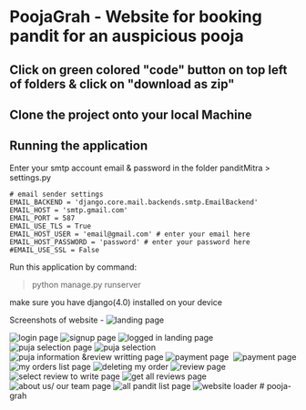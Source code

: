 # PoojaGrah - Website for booking pandit for an auspicious pooja</u>



## Click on green colored "code" button on top left of folders & click on "download as zip"

## Clone the project onto your local Machine

## Running the application

Enter  your smtp account  email & password in the folder panditMitra > settings.py
```
# email sender settings
EMAIL_BACKEND = 'django.core.mail.backends.smtp.EmailBackend'
EMAIL_HOST = 'smtp.gmail.com'
EMAIL_PORT = 587
EMAIL_USE_TLS = True
EMAIL_HOST_USER = 'email@gmail.com' # enter your email here
EMAIL_HOST_PASSWORD = 'password' # enter your password here
#EMAIL_USE_SSL = False
```  

Run this application by command:

>	python manage.py runserver

make sure you have django(4.0) installed on your device

Screenshots of website - 
<img src="./panditMitraScreenShots/panditMitraSS1.png" alt="landing page">

<img src="./panditMitraScreenShots/panditMitraSS2.png" alt="login page">

<img src="./panditMitraScreenShots/panditMitraSS3.png" alt="signup page">

<img src="./panditMitraScreenShots/panditMitraSS4.png" alt="logged in landing page">

<img src="./panditMitraScreenShots/panditMitraSS5.png" alt="puja selection page">

<img src="./panditMitraScreenShots/panditMitraSS5 (1).png" alt="puja selection">

<img src="./panditMitraScreenShots/panditMitraSS6.png" alt="puja information &review writting page">

<img src="./panditMitraScreenShots/panditMitraSS7.png" alt="payment page">

<img src="./panditMitraScreenShots/panditMitraSS8.png" alt="">

<img src="./panditMitraScreenShots/panditMitraSS9.png" alt="payment page">

<img src="./panditMitraScreenShots/panditMitraSS10.png" alt="my orders list page">

<img src="./panditMitraScreenShots/panditMitraSS11.png" alt="deleting my order">

<img src="./panditMitraScreenShots/panditMitraSS12.png" alt="review page">

<img src="./panditMitraScreenShots/panditMitraSS13.png" alt="select review to write page">

<img src="./panditMitraScreenShots/panditMitraSS14.png" alt="get all reviews page">

<img src="./panditMitraScreenShots/panditMitraSS15.png" alt="">

<img src="./panditMitraScreenShots/panditMitraSS16.png" alt="about us/ our team page">

<img src="./panditMitraScreenShots/panditMitraSS17.png" alt="all pandit list page">

<img src="./panditMitraScreenShots/panditMitraSSLoader.png" alt="website loader">
# pooja-grah
